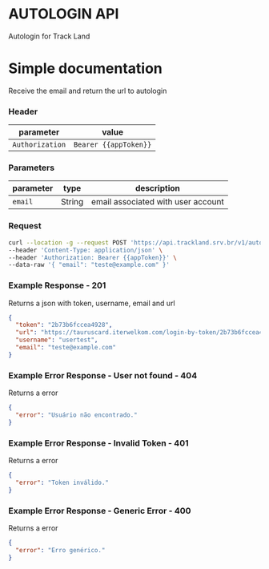 
# AUTOLOGIN API

  Autologin for Track Land

# Simple documentation

Receive the email and return the url to autologin

### Header

| parameter | value                                            |
| --------- | ------------------------------------------------ |
| `Authorization` | `Bearer {{appToken}}` |

### Parameters

| parameter | type    | description                                      |
| --------- | ------- | ------------------------------------------------ |
| `email`     | String | email associated with user account |

### Request

```bash
curl --location -g --request POST 'https://api.trackland.srv.br/v1/autologin' \
--header 'Content-Type: application/json' \
--header 'Authorization: Bearer {{appToken}}' \
--data-raw '{ "email": "teste@example.com" }'
```

### Example Response - 201

Returns a json with token, username, email and url

```json
{
  "token": "2b73b6fccea4928",
  "url": "https://tauruscard.iterwelkom.com/login-by-token/2b73b6fccea4928",
  "username": "usertest",
  "email": "teste@example.com"
}
```

### Example Error Response - User not found - 404

Returns a error

```json
{
  "error": "Usuário não encontrado."
}
```

### Example Error Response - Invalid Token - 401

Returns a error

```json
{
  "error": "Token inválido."
}
```

### Example Error Response - Generic Error - 400

Returns a error

```json
{
  "error": "Erro genérico."
}
```
